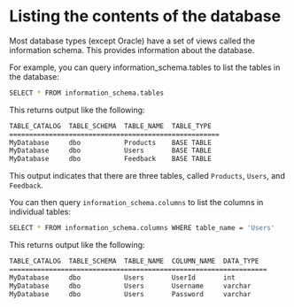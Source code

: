 # Listing the contents of the database

Most database types (except Oracle) have a set of views called the information schema. 
This provides information about the database.

For example, you can query information_schema.tables to list the tables in the database:
```bash
SELECT * FROM information_schema.tables
```
This returns output like the following:
```bash
TABLE_CATALOG  TABLE_SCHEMA  TABLE_NAME  TABLE_TYPE
=====================================================
MyDatabase     dbo           Products    BASE TABLE
MyDatabase     dbo           Users       BASE TABLE
MyDatabase     dbo           Feedback    BASE TABLE
```
This output indicates that there are three tables, called `Products`, `Users`, and `Feedback`.

You can then query `information_schema.columns` to list the columns in individual tables:

```bash
SELECT * FROM information_schema.columns WHERE table_name = 'Users'
```
This returns output like the following:
```bash
TABLE_CATALOG  TABLE_SCHEMA  TABLE_NAME  COLUMN_NAME  DATA_TYPE
=================================================================
MyDatabase     dbo           Users       UserId       int
MyDatabase     dbo           Users       Username     varchar
MyDatabase     dbo           Users       Password     varchar
```



